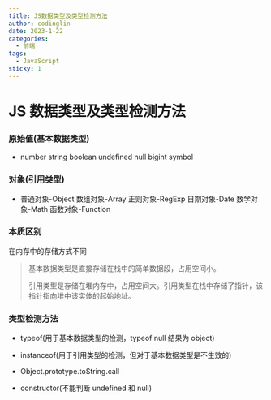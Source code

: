 ```yaml
---
title: JS数据类型及类型检测方法
author: codinglin
date: 2023-1-22
categories:
  - 前端
tags:
  - JavaScript
sticky: 1
---
```


# JS 数据类型及类型检测方法

### 原始值(基本数据类型)

- number string boolean undefined null bigint symbol

### 对象(引用类型)

- 普通对象-Object 数组对象-Array 正则对象-RegExp 日期对象-Date 数学对象-Math 函数对象-Function

### 本质区别

在内存中的存储方式不同

> 基本数据类型是直接存储在栈中的简单数据段，占用空间小。
>
> 引用类型是存储在堆内存中，占用空间大。引用类型在栈中存储了指针，该指针指向堆中该实体的起始地址。

### 类型检测方法

- typeof(用于基本数据类型的检测，typeof null 结果为 object)

- instanceof(用于引用类型的检测，但对于基本数据类型是不生效的)

- Object.prototype.toString.call

- constructor(不能判断 undefined 和 null)
